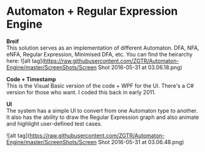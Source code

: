 # Automaton + Regular Expression Engine

<strong>Breif</strong>
<br/>This solution serves as an implementation of different Automaton. DFA, NFA, eNFA, Regular Expression, Minimised DFA, etc. You can find the heirarchy here:
![alt tag](https://raw.githubusercontent.com/ZGTR/Automaton-Engine/master/ScreenShots/Screen Shot 2016-05-31 at 03.06.18.png)

<strong>Code + Timestamp</strong>
<br/>This is the Visual Basic version of the code + WPF for the UI. There's a C# version for those who want. I coded this back in early 2011.

<strong>UI</strong>
<br/>The system has a simple UI to convert from one Automaton type to another. It also has the ability to draw the Regular Expression graph and also animate and highlight user-defined test cases.

![alt tag](https://raw.githubusercontent.com/ZGTR/Automaton-Engine/master/ScreenShots/Screen Shot 2016-05-31 at 03.06.48.png)
